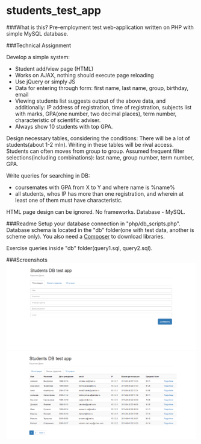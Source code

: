# students_test_app

###What is this?
Pre-employment test web-application written on PHP with simple MySQL database.

###Technical Assignment

Develop a simple system: 
* Student add/view page (HTML)
* Works on AJAX, nothing should execute page reloading
* Use jQuery or simply JS
* Data for entering through form: first name, last name, group, birthday, email
* Viewing students list suggests output of the above data, and additionally: IP address of registration, time of registration, subjects list with marks, GPA(one number, two decimal places), term number, characteristic of scientific adviser.
* Always show 10 students with top GPA.

Design necessary tables, considering the conditions:
There will be a lot of students(about 1-2 mln). Writing in these tables will be rival access. Students can often moves from group to group. Assumed frequent filter selections(including combinations): last name, group number, term number, GPA.

Write queries for searching in DB:
* coursemates with GPA from X to Y and where name is %name%
* all students, whos IP has more than one registration, and wherein at least one of them must have characteristic.

HTML page design can be ignored.
No frameworks. Database - MySQL.

###Readme
Setup your database connection in "php/db_scripts.php". Database schema is located in the "db" folder(one with test data, another is scheme only). You also need a [Composer](https://getcomposer.org/) to download libraries. 

Exercise queries inside "db" folder(query1.sql, query2.sql).

###Screenshots
![screenshot](https://github.com/bushikot/students_test_app/raw/master/screenshots/screenshot_1.png)
![screenshot](https://github.com/bushikot/students_test_app/raw/master/screenshots/screenshot_2.png)

